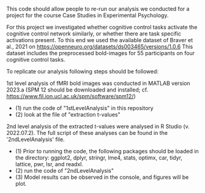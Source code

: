 This code should allow people to re-run our analysis we conducted for a project for the course Case Studies in Experimental Psychology.

For this project we investigated whether cognitive control tasks activate the cognitive control network similarly, or whether there are task specific activations present. 
To this end we used the available dataset of Braver et al., 2021 on https://openneuro.org/datasets/ds003465/versions/1.0.6
This dataset includes the preprocessed bold-images for 55 participants on four cognitive control tasks. 

To replicate our analysis following steps should be followed: 

1st level analysis of fMRI bold images was conducted in MATLAB version 2023.a (SPM 12 should be downloaded and installed; cf. https://www.fil.ion.ucl.ac.uk/spm/software/spm12/)

- (1) run the code of "1stLevelAnalysis" in this repository
- (2) look at the file of "extraction t-values"


2nd level analysis of the extracted t-values were analysed in R Studio (v. 2022.07.2). The full script of these analyses can be found in the '2ndLevelAnalysis' file. 
- (1) Prior to running the code, the following packages should be loaded in the directory:
ggplot2, dplyr, stringr, lme4, stats, optimx, car, tidyr, lattice, pwr, lsr, and readxl.
- (2) run the code of  "2ndLevelAnalysis"
- (3) Model results can be observed in the console, and figures will be plot.
